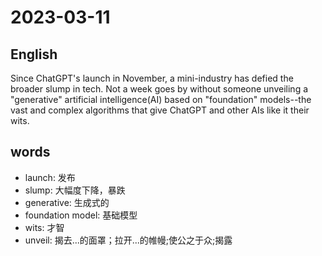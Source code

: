 # 2023-03-11

## English
Since ChatGPT's launch in November,
a mini-industry has defied the broader
slump in tech. Not a week goes by without
someone unveiling a "generative" artificial
intelligence(AI) based on "foundation"
models--the vast and complex algorithms
that give ChatGPT and other AIs like it
their wits.


## words
* launch: 发布
* slump: 大幅度下降，暴跌
* generative: 生成式的
* foundation model: 基础模型
* wits: 才智
* unveil: 揭去...的面罩；拉开...的帷幔;使公之于众;揭露
